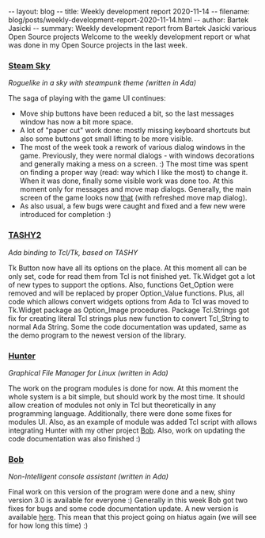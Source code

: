-- layout: blog
-- title: Weekly development report 2020-11-14
-- filename: blog/posts/weekly-development-report-2020-11-14.html
-- author: Bartek Jasicki
-- summary: Weekly development report from Bartek Jasicki various Open Source projects
Welcome to the weekly development report or what was done in my Open Source
projects in the last week.

### [Steam Sky](https://thindil.itch.io/steam-sky)

*Roguelike in a sky with steampunk theme (written in Ada)*

The saga of playing with the game UI continues:

* Move ship buttons have been reduced a bit, so the last messages window has
now a bit more space.
* A lot of "paper cut" work done: mostly missing keyboard shortcuts but also
some buttons got small lifting to be more visible.
* The most of the week took a rework of various dialog windows in the game.
Previously, they were normal dialogs - with windows decorations and generally
making a mess on a screen. :) The most time was spent on finding a proper way
(read: way which I like the most) to change it. When it was done, finally some
visible work was done too. At this moment only for messages and move map
dialogs. Generally, the main screen of the game looks now [that](https://imgur.com/jCm6uaJ)
(with refreshed move map dialog).
* As also usual, a few bugs were caught and fixed and a few new were
introduced for completion :)

### [TASHY2](https://github.com/thindil/tashy2)

*Ada binding to Tcl/Tk, based on TASHY*

Tk Button now have all its options on the place. At this moment all can be only
set, code for read them from Tcl is not finished yet. Tk.Widget got a lot of
new types to support the options. Also, functions Get_Option were removed and
will be replaced by proper Option_Value functions. Plus, all code which allows
convert widgets options from Ada to Tcl was moved to Tk.Widget package as
Option_Image procedures. Package Tcl.Strings got fix for creating literal Tcl
strings plus new function to convert Tcl_String to normal Ada String. Some the
code documentation was updated, same as the demo program to the newest version
of the library.

### [Hunter](https://github.com/thindil/hunter)

*Graphical File Manager for Linux (written in Ada)*

The work on the program modules is done for now. At this moment the whole
system is a bit simple, but should work by the most time. It should allow
creation of modules not only in Tcl but theoretically in any programming
language. Additionally, there were done some fixes for modules UI. Also, as
an example of module was added Tcl script with allows integrating Hunter with
my other project [Bob](https://github.com/thindil/bob). Also, work on updating
the code documentation was also finished :)

### [Bob](https://github.com/thindil/bob)

*Non-Intelligent console assistant (written in Ada)*

Final work on this version of the program were done and a new, shiny version
3.0 is available for everyone :) Generally in this week Bob got two fixes for
bugs and some code documentation update. A new version is available
[here](https://github.com/thindil/bob/releases/tag/3.0). This mean that this
project going on hiatus again (we will see for how long this time) :)
